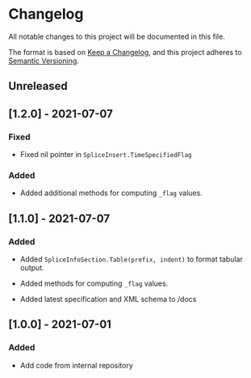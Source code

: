 # Changelog

All notable changes to this project will be documented in this file.

The format is based on [Keep a Changelog](https://keepachangelog.com/en/1.0.0/),
and this project adheres to [Semantic Versioning](https://semver.org/spec/v2.0.0.html).

## Unreleased

## [1.2.0] - 2021-07-07

### Fixed

* Fixed nil pointer in `SpliceInsert.TimeSpecifiedFlag`

### Added

* Added additional methods for computing `_flag` values.

## [1.1.0] - 2021-07-07

### Added

* Added `SpliceInfoSection.Table(prefix, indent)` to format tabular output.

* Added methods for computing `_flag` values. 

* Added latest specification and XML schema to /docs 

## [1.0.0] - 2021-07-01

### Added

* Add code from internal repository
